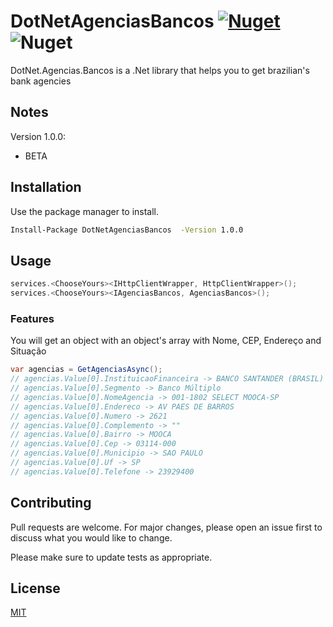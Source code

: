 # DotNetAgenciasBancos [![Nuget](https://img.shields.io/nuget/v/DotNetAgenciasBancos)](https://www.nuget.org/packages/DotNetAgenciasBancos/) ![Nuget](https://img.shields.io/nuget/dt/DotNetAgenciasBancos)

DotNet.Agencias.Bancos is a .Net library that helps you to get brazilian's bank agencies

## Notes
Version 1.0.0:

- BETA

## Installation

Use the package manager to install.

```bash
Install-Package DotNetAgenciasBancos  -Version 1.0.0
```

## Usage

```C#
services.<ChooseYours><IHttpClientWrapper, HttpClientWrapper>();
services.<ChooseYours><IAgenciasBancos, AgenciasBancos>();

```

### Features
You will get an object with an object's array with Nome, CEP, Endereço and Situação
```C#
var agencias = GetAgenciasAsync();
// agencias.Value[0].InstituicaoFinanceira -> BANCO SANTANDER (BRASIL) S.A.
// agencias.Value[0].Segmento -> Banco Múltiplo
// agencias.Value[0].NomeAgencia -> 001-1802 SELECT MOOCA-SP
// agencias.Value[0].Endereco -> AV PAES DE BARROS
// agencias.Value[0].Numero -> 2621
// agencias.Value[0].Complemento -> ""
// agencias.Value[0].Bairro -> MOOCA
// agencias.Value[0].Cep -> 03114-000
// agencias.Value[0].Municipio -> SAO PAULO
// agencias.Value[0].Uf -> SP
// agencias.Value[0].Telefone -> 23929400
```

## Contributing
Pull requests are welcome. For major changes, please open an issue first to discuss what you would like to change.

Please make sure to update tests as appropriate.

## License
[MIT](https://choosealicense.com/licenses/mit/)
